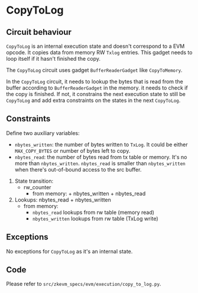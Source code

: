 # CopyToLog

## Circuit behaviour

`CopyToLog` is an internal execution state and doesn't correspond to a EVM opcode. It copies
data from memory RW `Txlog` entries. This gadget needs to loop itself if it hasn't finished
the copy.

The `CopyToLog` circuit uses gadget `BufferReaderGadget` like `CopyToMemory`.

In the `CopyToLog` circuit, it needs to lookup the bytes that is read from the buffer according
to `BufferReaderGadget` in the memory. it needs to check if the copy is finished. If not, it constrains the
next execution state to still be `CopyToLog` and add extra constraints on the states in the next
`CopyToLog`.

## Constraints

Define two auxiliary variables:

- `nbytes_written`: the number of bytes written to `TxLog`. It could be either `MAX_COPY_BYTES`
  or number of bytes left to copy.
- `nbytes_read`: the number of bytes read from tx table or memory. It's no more than
  `nbytes_written`. `nbytes_read` is smaller than `nbytes_written` when there's out-of-bound
  access to the src buffer.

1. State transition:
   - rw_counter
     - from memory: + nbytes_written + nbytes_read
2. Lookups: nbytes_read + nbytes_written
   - from memory:
     - `nbytes_read` lookups from rw table (memory read)
     - `nbytes_written` lookups from rw table (TxLog write)

## Exceptions

No exceptions for `CopyToLog` as it's an internal state.

## Code

Please refer to `src/zkevm_specs/evm/execution/copy_to_log.py`.
